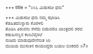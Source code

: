 +++
title = "೦೦೭ ಮಿಡುಕದೀ ಧನು"

+++
ಮಿಡುಕದೀ ಧನು ನಮ್ಮ ಝಾಡಿಸಿ  
ಕೆಡಹಿತದನಿನ್ನಾರು ಕೊರಳಲಿ  
ತೊಡಿಸಿ ತಿರುವನು ಸೆಳೆದು ಬಿಡುವರೊ ಯಂತ್ರದಲಿ ಶರವ  
ಕಡುಹಿನಣ್ಣನ ಕಾಂಬೆವೈಸಲೆ   
ನುಡಿದು ಮಾಡುವುದೇನೆನುತ ಸಿರಿ  
ಮುಡಿಯ ಮುಸುಕಿನ ರಾಯರಿದ್ದರು ಬಯಲ ಬಿಂಕದಲಿ ॥7॥
